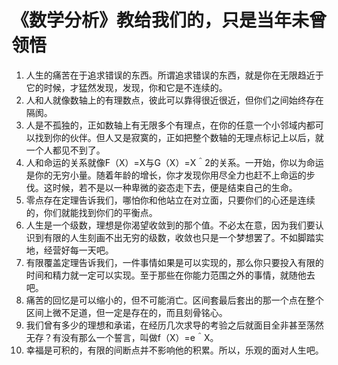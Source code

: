 # 《数学分析》教给我们的，只是当年未曾领悟

1. 人生的痛苦在于追求错误的东西。所谓追求错误的东西，就是你在无限趋近于它的时候，才猛然发现，发现，你和它是不连续的。
2. 人和人就像数轴上的有理数点，彼此可以靠得很近很近，但你们之间始终存在隔阂。
3. 人是不孤独的，正如数轴上有无限多个有理点，在你的任意一个小邻域内都可以找到你的伙伴。但人又是寂寞的，正如把整个数轴的无理点标记上以后，就一个人都见不到了。
4. 人和命运的关系就像F（X）=X与G（X）=X＾2的关系。一开始，你以为命运是你的无穷小量。随着年龄的增长，你才发现你用尽全力也赶不上命运的步伐。这时候，若不是以一种卑微的姿态走下去，便是结束自己的生命。
5. 零点存在定理告诉我们，哪怕你和他站立在对立面，只要你们的心还是连续的，你们就能找到你们的平衡点。
6. 人生是一个级数，理想是你渴望收敛到的那个值。不必太在意，因为我们要认识到有限的人生刻画不出无穷的级数，收敛也只是一个梦想罢了。不如脚踏实地，经营好每一天吧。
7. 有限覆盖定理告诉我们，一件事情如果是可以实现的，那么你只要投入有限的时间和精力就一定可以实现。至于那些在你能力范围之外的事情，就随他去吧。
8. 痛苦的回忆是可以缩小的，但不可能消亡。区间套最后套出的那一个点在整个区间上微不足道，但一定是存在的，而且刻骨铭心。
9. 我们曾有多少的理想和承诺，在经历几次求导的考验之后就面目全非甚至荡然无存？有没有那么一个誓言，叫做f（X）=e＾X。
10. 幸福是可积的，有限的间断点并不影响他的积累。所以，乐观的面对人生吧。
